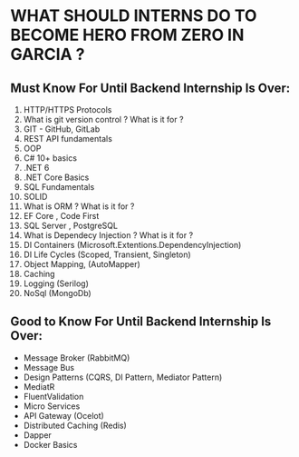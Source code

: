 # WHAT SHOULD INTERNS DO TO BECOME HERO FROM ZERO IN GARCIA ?


## Must Know For Until Backend Internship Is Over:

<ol>
    <li> HTTP/HTTPS Protocols </li>
    <li> What is git version control ? What is it for ?</li>
    <li> GIT - GitHub, GitLab </li>
    <li> REST API fundamentals</li>
    <li> OOP </li>
    <li> C# 10+ basics</li>
    <li> .NET 6</li>
    <li> .NET Core Basics </li>
    <li> SQL Fundamentals </li>
    <li> SOLID </li>
    <li> What is ORM ? What is it for ? </li>
    <li> EF Core , Code First </li>
    <li> SQL Server , PostgreSQL </li>
    <li> What is Dependecy Injection ? What is it for ?</li>
    <li> DI Containers (Microsoft.Extentions.DependencyInjection) </li>
    <li> DI Life Cycles (Scoped, Transient, Singleton) </li>
    <li> Object Mapping, (AutoMapper) </li>
    <li> Caching </li>
    <li> Logging (Serilog) </li>
    <li> NoSql (MongoDb) </li>
</ol>

## Good to Know For Until Backend Internship Is Over: 

<ul>
    <li> Message Broker (RabbitMQ) </li>
    <li> Message Bus </li>
    <li> Design Patterns (CQRS, DI Pattern, Mediator Pattern) </li>
    <li> MediatR </li>
    <li> FluentValidation </li>
    <li> Micro Services </li>
    <li> API Gateway (Ocelot) </li>
    <li> Distributed Caching (Redis) </li>
    <li> Dapper </li>
    <li> Docker Basics</li>
</ul>
